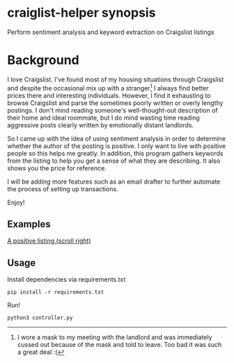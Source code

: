 # craiglist-helper synopsis
Perform sentiment analysis and keyword extraction on Craigslist listings 

# Background

I love Craigslist. I've found most of my housing situations through Craigslist and despite the occasional mix up with a 
stranger[^1] I always find better prices there and interesting individuals. However, I find it exhausting to browse Craigslist
and parse the sometimes poorly written or overly lengthy postings. I don't mind reading someone's well-thought-out
description of their home and ideal roommate, but I do mind wasting time reading aggressive posts clearly written by 
emotionally distant landlords. 

So I came up with the idea of using sentiment analysis in order to determine whether the author of the posting is
positive. I only want to live with positive people so this helps me greatly. In addition, this program gathers keywords from 
the listing to help you get a sense of what they are describing. It also shows you the price for reference. 

I will be adding more features such as an email drafter to further automate the process of setting up transactions. 

Enjoy!

[^1]: I wore a mask to my meeting with the landlord and was immediately cussed out because of the mask and told to 
leave. Too bad it was such a great deal :(

## Examples

[A positive listing (scroll right)](media/Positive.PNG)

## Usage 


Install dependencies via requirements.txt

```
pip install -r requirements.txt
```

Run!

```
python3 controller.py
```

